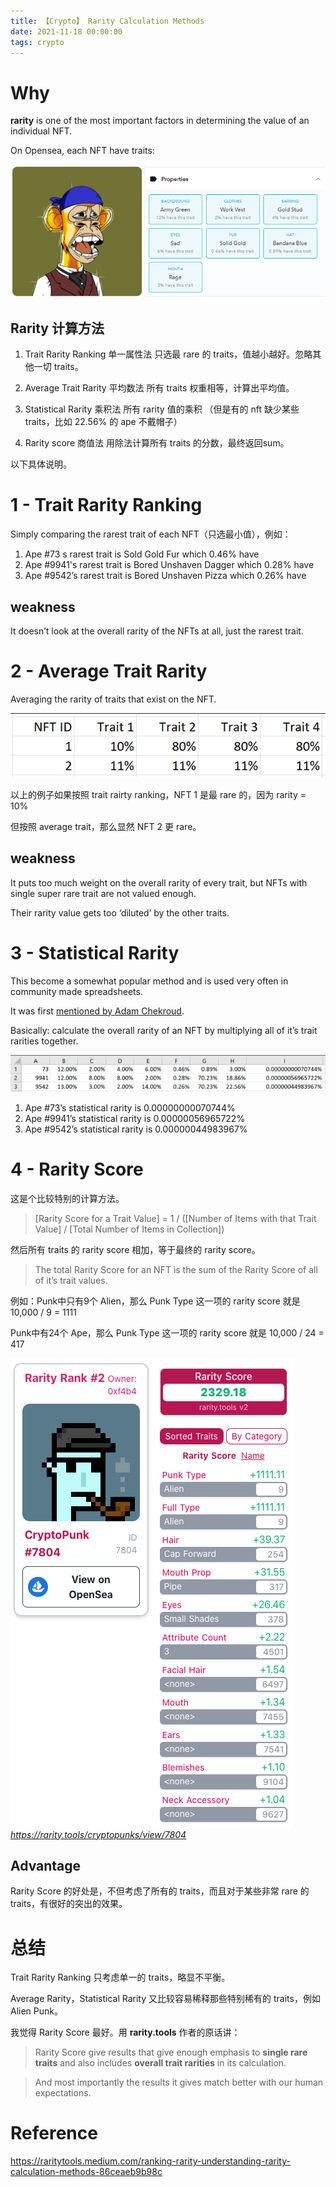 ```yaml
---
title: 【Crypto】 Rarity Calculation Methods
date: 2021-11-18 00:00:00
tags: crypto
---
```


# Why

__rarity__ is one of the most important factors in determining the value of an individual NFT.

On Opensea, each NFT have traits: 

![](/images/nft-calculate-rarity-1.png)

## Rarity 计算方法

1. Trait Rarity Ranking 单一属性法
    只选最 rare 的 traits，值越小越好。忽略其他一切 traits。
    
1. Average Trait Rarity 平均数法
    所有 traits 权重相等，计算出平均值。

1. Statistical Rarity 乘积法
    所有 rarity 值的乘积 （但是有的 nft 缺少某些 traits，比如 22.56% 的 ape 不戴帽子）

1. Rarity score 商值法
    用除法计算所有 traits 的分数，最终返回sum。

以下具体说明。

# 1 - Trait Rarity Ranking

Simply comparing the rarest trait of each NFT（只选最小值），例如：

1. Ape #73 s rarest trait is Sold Gold Fur which 0.46% have
1. Ape #9941's rarest trait is Bored Unshaven Dagger which 0.28% have
1. Ape #9542’s rarest trait is Bored Unshaven Pizza which 0.26% have

## weakness

It doesn’t look at the overall rarity of the NFTs at all, just the rarest trait.

# 2 - Average Trait Rarity

Averaging the rarity of traits that exist on the NFT.

![](/images/nft-calculate-rarity-2.png)

以上的例子如果按照 trait rairty ranking，NFT 1 是最 rare 的，因为 rarity = 10%

但按照 average trait，那么显然 NFT 2 更 rare。

## weakness

It puts too much weight on the overall rarity of every trait, but NFTs with single super rare trait are not valued enough.

Their rarity value gets too ‘diluted’ by the other traits.

# 3 - Statistical Rarity

This become a somewhat popular method and is used very often in community made spreadsheets.

It was first [mentioned by Adam Chekroud](https://achekroud.substack.com/p/d8f13e0a-ae26-40e4-bff2-beacb2916ff0). 

Basically: calculate the overall rarity of an NFT by multiplying all of it’s trait rarities together.

![](/images/nft-calculate-rarity-3.png)

1. Ape #73’s statistical rarity is 0.00000000070744%
1. Ape #9941’s statistical rarity is 0.00000056965722%
1. Ape #9542’s statistical rarity is 0.00000044983967%

# 4 - Rarity Score

这是个比较特别的计算方法。

> [Rarity Score for a Trait Value] = 1 / ([Number of Items with that Trait Value] / [Total Number of Items in Collection])

然后所有 traits 的 rarity score 相加，等于最终的 rarity score。

> The total Rarity Score for an NFT is the sum of the Rarity Score of all of it’s trait values.

例如：Punk中只有9个 Alien，那么 Punk Type 这一项的 rarity score 就是 10,000 / 9 = 1111

Punk中有24个 Ape，那么 Punk Type 这一项的 rarity score 就是 10,000 / 24 = 417

![](/images/nft-calculate-rarity-4.png)
*https://rarity.tools/cryptopunks/view/7804*

## Advantage

Rarity Score 的好处是，不但考虑了所有的 traits，而且对于某些非常 rare 的 traits，有很好的突出的效果。

# 总结

Trait Rarity Ranking 只考虑单一的 traits，略显不平衡。

Average Rarity，Statistical Rarity 又比较容易稀释那些特别稀有的 traits，例如 Alien Punk。

我觉得 Rarity Score 最好。用 __rarity.tools__ 作者的原话讲：

> Rarity Score give results that give enough emphasis to __single rare traits__ and also includes __overall trait rarities__ in its calculation. 

> And most importantly the results it gives match better with our human expectations.

# Reference

https://raritytools.medium.com/ranking-rarity-understanding-rarity-calculation-methods-86ceaeb9b98c

